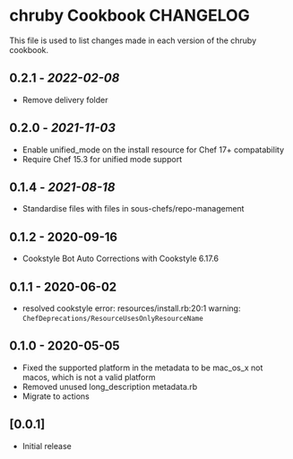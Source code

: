# chruby Cookbook CHANGELOG

This file is used to list changes made in each version of the chruby cookbook.

## 0.2.1 - *2022-02-08*

* Remove delivery folder

## 0.2.0 - *2021-11-03*

* Enable unified_mode on the install resource for Chef 17+ compatability
* Require Chef 15.3 for unified mode support

## 0.1.4 - *2021-08-18*

* Standardise files with files in sous-chefs/repo-management

## 0.1.2 - 2020-09-16

* Cookstyle Bot Auto Corrections with Cookstyle 6.17.6

## 0.1.1 - 2020-06-02

* resolved cookstyle error: resources/install.rb:20:1 warning: `ChefDeprecations/ResourceUsesOnlyResourceName`

## 0.1.0 - 2020-05-05

* Fixed the supported platform in the metadata to be mac_os_x not macos, which is not a valid platform
* Removed unused long_description metadata.rb
* Migrate to actions

## [0.0.1]

* Initial release
